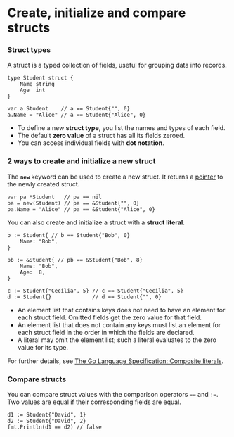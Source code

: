 # Create, initialize and compare structs



### Struct types <a id="struct-types"></a>

A struct is a typed collection of fields, useful for grouping data into records.

```text
type Student struct {
    Name string
    Age  int
}

var a Student    // a == Student{"", 0}
a.Name = "Alice" // a == Student{"Alice", 0}
```

* To define a new **struct type**, you list the names and types of each field.
* The default **zero value** of a struct has all its fields zeroed.
* You can access individual fields with **dot notation**.

### 2 ways to create and initialize a new struct <a id="2-ways-to-create-and-initialize-a-new-struct"></a>

The **`new`** keyword can be used to create a new struct. It returns a [pointer](https://yourbasic.org/golang/pointers-explained/) to the newly created struct.

```text
var pa *Student   // pa == nil
pa = new(Student) // pa == &Student{"", 0}
pa.Name = "Alice" // pa == &Student{"Alice", 0}
```

You can also create and initialize a struct with a **struct literal**.

```text
b := Student{ // b == Student{"Bob", 0}
    Name: "Bob",
}
    
pb := &Student{ // pb == &Student{"Bob", 8}
    Name: "Bob",
    Age:  8,
}

c := Student{"Cecilia", 5} // c == Student{"Cecilia", 5}
d := Student{}             // d == Student{"", 0}
```

* An element list that contains keys does not need to have an element for each struct field. Omitted fields get the zero value for that field.
* An element list that does not contain any keys must list an element for each struct field in the order in which the fields are declared.
* A literal may omit the element list; such a literal evaluates to the zero value for its type.

For further details, see [The Go Language Specification: Composite literals](https://golang.org/ref/spec#Composite_literals).



### Compare structs <a id="compare-structs"></a>

You can compare struct values with the comparison operators `==` and `!=`. Two values are equal if their corresponding fields are equal.

```text
d1 := Student{"David", 1}
d2 := Student{"David", 2}
fmt.Println(d1 == d2) // false

```

